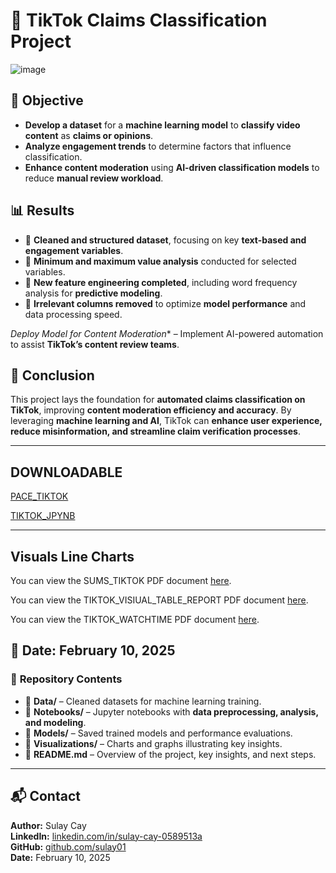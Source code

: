# 🎯 TikTok Claims Classification Project

![image](https://github.com/user-attachments/assets/8e63a37f-6121-4f63-93f5-1bbed871133b)



## 🎯 Objective
- **Develop a dataset** for a **machine learning model** to **classify video content** as **claims or opinions**.  
- **Analyze engagement trends** to determine factors that influence classification.  
- **Enhance content moderation** using **AI-driven classification models** to reduce **manual review workload**.  

## 📊 Results
- 📌 **Cleaned and structured dataset**, focusing on key **text-based and engagement variables**.  
- 📌 **Minimum and maximum value analysis** conducted for selected variables.  
- 📌 **New feature engineering completed**, including word frequency analysis for **predictive modeling**.  
- 📌 **Irrelevant columns removed** to optimize **model performance** and data processing speed.  

*Deploy Model for Content Moderation** – Implement AI-powered automation to assist **TikTok’s content review teams**.  

## 📌 Conclusion
This project lays the foundation for **automated claims classification on TikTok**, improving **content moderation efficiency and accuracy**. By leveraging **machine learning and AI**, TikTok can **enhance user experience, reduce misinformation, and streamline claim verification processes**.

---
## DOWNLOADABLE
[PACE_TIKTOK](https://github.com/sulay01/Tiktok-Project/blob/main/PACE_TIKTOK%20(1).pdf)

[TIKTOK_JPYNB](https://github.com/sulay01/Tiktok-Project/blob/main/Activity_Course%202%20TikTok%20project%20lab.ipynb)

___
## Visuals Line Charts 

You can view the SUMS_TIKTOK PDF document [here](https://github.com/sulay01/Tiktok-Project/blob/main/SUMS_TIKTOK.pdf).


You can view the TIKTOK_VISIUAL_TABLE_REPORT PDF document [here](https://github.com/sulay01/Tiktok-Project/blob/main/TIKTOK_VISUAL_TABLE_REPORT.pdf).


You can view the TIKTOK_WATCHTIME PDF document [here](https://github.com/sulay01/Tiktok-Project/blob/main/TIKTOK_WATCHTIME.pdf).





## 📅 Date: February 10, 2025  

### 📂 **Repository Contents**
- 📁 **Data/** – Cleaned datasets for machine learning training.  
- 📁 **Notebooks/** – Jupyter notebooks with **data preprocessing, analysis, and modeling**.  
- 📁 **Models/** – Saved trained models and performance evaluations.  
- 📁 **Visualizations/** – Charts and graphs illustrating key insights.  
- 📜 **README.md** – Overview of the project, key insights, and next steps.  

---

## 📬 Contact
**Author:** Sulay Cay  
**LinkedIn:** [linkedin.com/in/sulay-cay-0589513a](https://www.linkedin.com/in/sulay-cay-0589513a)  
**GitHub:** [github.com/sulay01](https://github.com/sulay01)  
**Date:** February 10, 2025  
